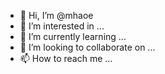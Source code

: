 - 👋 Hi, I’m @mhaoe
- 👀 I’m interested in ...
- 🌱 I’m currently learning ...
- 💞️ I’m looking to collaborate on ...
- 📫 How to reach me ...

<!---
mhaoe/mhaoe is a ✨ special ✨ repository because its `README.md` (this file) appears on your GitHub profile.
You can click the Preview link to take a look at your changes.
--->
